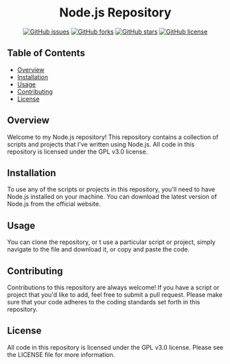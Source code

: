 <div align="center">

# Node.js Repository

[![GitHub issues](https://img.shields.io/github/issues/Eggy115/NodeJS)](https://github.com/Eggy115/NodeJS/issues)
[![GitHub forks](https://img.shields.io/github/forks/Eggy115/NodeJS)](https://github.com/Eggy115/NodeJS/network)
[![GitHub stars](https://img.shields.io/github/stars/Eggy115/NodeJS)](https://github.com/Eggy115/NodeJS/stargazers)
[![GitHub license](https://img.shields.io/github/license/Eggy115/NodeJS)](https://github.com/Eggy115/NodeJS/blob/main/LICENSE)

</div>

## Table of Contents

- [Overview](#overview)
- [Installation](#installation)
- [Usage](#usage)
- [Contributing](#contributing)
- [License](#license)

## Overview

Welcome to my Node.js repository! This repository contains a collection of scripts and projects that I've written using Node.js. All code in this repository is licensed under the GPL v3.0 license.

## Installation

To use any of the scripts or projects in this repository, you'll need to have Node.js installed on your machine. You can download the latest version of Node.js from the official website.

## Usage

You can clone the repository, or t use a particular script or project, simply navigate to the file and download it, or copy and paste the code.

## Contributing

Contributions to this repository are always welcome! If you have a script or project that you'd like to add, feel free to submit a pull request. Please make sure that your code adheres to the coding standards set forth in this repository.

## License

All code in this repository is licensed under the GPL v3.0 license. Please see the LICENSE file for more information.

